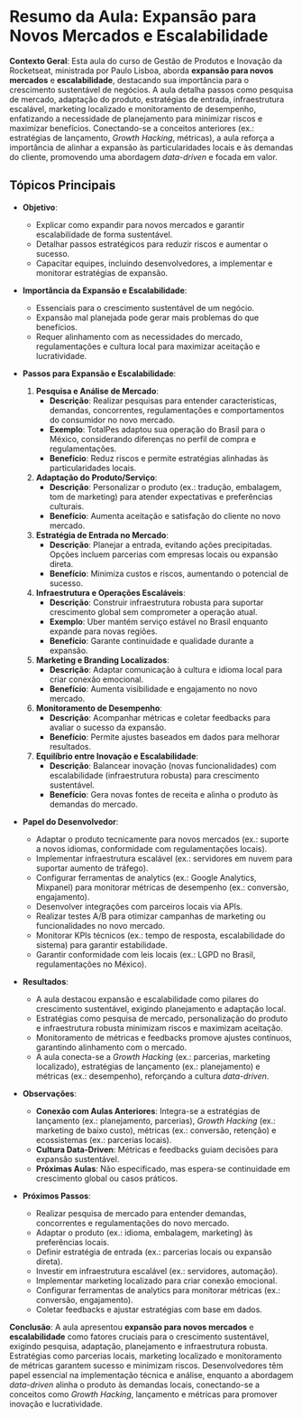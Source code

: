 # Resumo da Aula: Expansão para Novos Mercados e Escalabilidade

**Contexto Geral**: Esta aula do curso de Gestão de Produtos e Inovação da Rocketseat, ministrada por Paulo Lisboa, aborda **expansão para novos mercados** e **escalabilidade**, destacando sua importância para o crescimento sustentável de negócios. A aula detalha passos como pesquisa de mercado, adaptação do produto, estratégias de entrada, infraestrutura escalável, marketing localizado e monitoramento de desempenho, enfatizando a necessidade de planejamento para minimizar riscos e maximizar benefícios. Conectando-se a conceitos anteriores (ex.: estratégias de lançamento, *Growth Hacking*, métricas), a aula reforça a importância de alinhar a expansão às particularidades locais e às demandas do cliente, promovendo uma abordagem *data-driven* e focada em valor.

## Tópicos Principais

- **Objetivo**:
  - Explicar como expandir para novos mercados e garantir escalabilidade de forma sustentável.
  - Detalhar passos estratégicos para reduzir riscos e aumentar o sucesso.
  - Capacitar equipes, incluindo desenvolvedores, a implementar e monitorar estratégias de expansão.

- **Importância da Expansão e Escalabilidade**:
  - Essenciais para o crescimento sustentável de um negócio.
  - Expansão mal planejada pode gerar mais problemas do que benefícios.
  - Requer alinhamento com as necessidades do mercado, regulamentações e cultura local para maximizar aceitação e lucratividade.

- **Passos para Expansão e Escalabilidade**:
  1. **Pesquisa e Análise de Mercado**:
     - **Descrição**: Realizar pesquisas para entender características, demandas, concorrentes, regulamentações e comportamentos do consumidor no novo mercado.
     - **Exemplo**: TotalPes adaptou sua operação do Brasil para o México, considerando diferenças no perfil de compra e regulamentações.
     - **Benefício**: Reduz riscos e permite estratégias alinhadas às particularidades locais.
  2. **Adaptação do Produto/Serviço**:
     - **Descrição**: Personalizar o produto (ex.: tradução, embalagem, tom de marketing) para atender expectativas e preferências culturais.
     - **Benefício**: Aumenta aceitação e satisfação do cliente no novo mercado.
  3. **Estratégia de Entrada no Mercado**:
     - **Descrição**: Planejar a entrada, evitando ações precipitadas. Opções incluem parcerias com empresas locais ou expansão direta.
     - **Benefício**: Minimiza custos e riscos, aumentando o potencial de sucesso.
  4. **Infraestrutura e Operações Escaláveis**:
     - **Descrição**: Construir infraestrutura robusta para suportar crescimento global sem comprometer a operação atual.
     - **Exemplo**: Uber mantém serviço estável no Brasil enquanto expande para novas regiões.
     - **Benefício**: Garante continuidade e qualidade durante a expansão.
  5. **Marketing e Branding Localizados**:
     - **Descrição**: Adaptar comunicação à cultura e idioma local para criar conexão emocional.
     - **Benefício**: Aumenta visibilidade e engajamento no novo mercado.
  6. **Monitoramento de Desempenho**:
     - **Descrição**: Acompanhar métricas e coletar feedbacks para avaliar o sucesso da expansão.
     - **Benefício**: Permite ajustes baseados em dados para melhorar resultados.
  7. **Equilíbrio entre Inovação e Escalabilidade**:
     - **Descrição**: Balancear inovação (novas funcionalidades) com escalabilidade (infraestrutura robusta) para crescimento sustentável.
     - **Benefício**: Gera novas fontes de receita e alinha o produto às demandas do mercado.

- **Papel do Desenvolvedor**:
  - Adaptar o produto tecnicamente para novos mercados (ex.: suporte a novos idiomas, conformidade com regulamentações locais).
  - Implementar infraestrutura escalável (ex.: servidores em nuvem para suportar aumento de tráfego).
  - Configurar ferramentas de analytics (ex.: Google Analytics, Mixpanel) para monitorar métricas de desempenho (ex.: conversão, engajamento).
  - Desenvolver integrações com parceiros locais via APIs.
  - Realizar testes A/B para otimizar campanhas de marketing ou funcionalidades no novo mercado.
  - Monitorar KPIs técnicos (ex.: tempo de resposta, escalabilidade do sistema) para garantir estabilidade.
  - Garantir conformidade com leis locais (ex.: LGPD no Brasil, regulamentações no México).

- **Resultados**:
  - A aula destacou expansão e escalabilidade como pilares do crescimento sustentável, exigindo planejamento e adaptação local.
  - Estratégias como pesquisa de mercado, personalização do produto e infraestrutura robusta minimizam riscos e maximizam aceitação.
  - Monitoramento de métricas e feedbacks promove ajustes contínuos, garantindo alinhamento com o mercado.
  - A aula conecta-se a *Growth Hacking* (ex.: parcerias, marketing localizado), estratégias de lançamento (ex.: planejamento) e métricas (ex.: desempenho), reforçando a cultura *data-driven*.

- **Observações**:
  - **Conexão com Aulas Anteriores**: Integra-se a estratégias de lançamento (ex.: planejamento, parcerias), *Growth Hacking* (ex.: marketing de baixo custo), métricas (ex.: conversão, retenção) e ecossistemas (ex.: parcerias locais).
  - **Cultura Data-Driven**: Métricas e feedbacks guiam decisões para expansão sustentável.
  - **Próximas Aulas**: Não especificado, mas espera-se continuidade em crescimento global ou casos práticos.

- **Próximos Passos**:
  - Realizar pesquisa de mercado para entender demandas, concorrentes e regulamentações do novo mercado.
  - Adaptar o produto (ex.: idioma, embalagem, marketing) às preferências locais.
  - Definir estratégia de entrada (ex.: parcerias locais ou expansão direta).
  - Investir em infraestrutura escalável (ex.: servidores, automação).
  - Implementar marketing localizado para criar conexão emocional.
  - Configurar ferramentas de analytics para monitorar métricas (ex.: conversão, engajamento).
  - Coletar feedbacks e ajustar estratégias com base em dados.

**Conclusão**: A aula apresentou **expansão para novos mercados** e **escalabilidade** como fatores cruciais para o crescimento sustentável, exigindo pesquisa, adaptação, planejamento e infraestrutura robusta. Estratégias como parcerias locais, marketing localizado e monitoramento de métricas garantem sucesso e minimizam riscos. Desenvolvedores têm papel essencial na implementação técnica e análise, enquanto a abordagem *data-driven* alinha o produto às demandas locais, conectando-se a conceitos como *Growth Hacking*, lançamento e métricas para promover inovação e lucratividade.